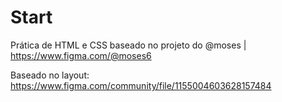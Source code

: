 # Start
Prática de HTML e CSS baseado no projeto do @moses | https://www.figma.com/@moses6  

Baseado no layout: https://www.figma.com/community/file/1155004603628157484
